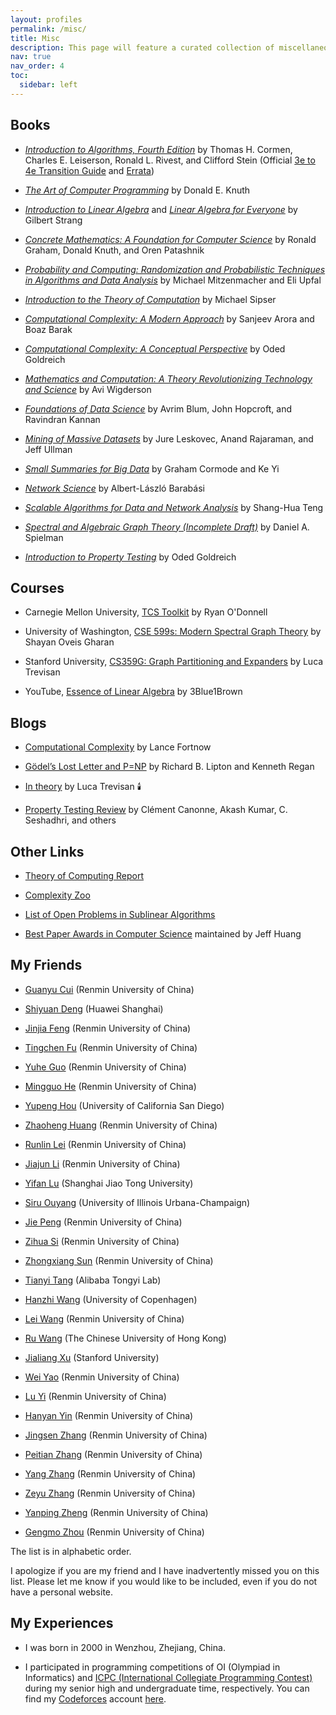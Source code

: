```yaml
---
layout: profiles
permalink: /misc/
title: Misc
description: This page will feature a curated collection of miscellaneous items, including useful online materials and my personal hobbies, experiences, and musings.
nav: true
nav_order: 4
toc:
  sidebar: left
---
```


## Books

- *[Introduction to Algorithms, Fourth Edition](https://mitpress.mit.edu/9780262046305/introduction-to-algorithms/)* by Thomas H. Cormen, Charles E. Leiserson, Ronald L. Rivest, and Clifford Stein (Official [3e to 4e Transition Guide](https://mitp-content-server.mit.edu/books/content/sectbyfn/books_pres_0/11599/transition-guide-22-01.pdf) and [Errata](https://mitp-content-server.mit.edu/books/content/sectbyfn/books_pres_0/11599/e4-bugs.html))

- *[The Art of Computer Programming](https://www-cs-faculty.stanford.edu/~knuth/taocp.html)* by Donald E. Knuth

- *[Introduction to Linear Algebra](https://math.mit.edu/~gs/linearalgebra/)* and *[Linear Algebra for Everyone](https://math.mit.edu/~gs/everyone/)* by Gilbert Strang

- *[Concrete Mathematics: A Foundation for Computer Science](https://www.amazon.com/Concrete-Mathematics-Foundation-Computer-Science/dp/0201558025)* by Ronald Graham, Donald Knuth, and Oren Patashnik

- *[Probability and Computing: Randomization and Probabilistic Techniques in Algorithms and Data Analysis](https://www.amazon.com/Probability-Computing-Randomization-Probabilistic-Techniques-dp-110715488X/dp/110715488X/ref=dp_ob_title_bk)* by Michael Mitzenmacher and Eli Upfal

- *[Introduction to the Theory of Computation](https://www.amazon.com/Introduction-Theory-Computation-Michael-Sipser/dp/113318779X)* by Michael Sipser

- *[Computational Complexity: A Modern Approach](https://theory.cs.princeton.edu/complexity/)* by Sanjeev Arora and Boaz Barak

- *[Computational Complexity: A Conceptual Perspective](https://www.wisdom.weizmann.ac.il/~oded/cc-book.html)* by Oded Goldreich

- *[Mathematics and Computation: A Theory Revolutionizing Technology and Science](https://www.math.ias.edu/avi/book)* by Avi Wigderson

- *[Foundations of Data Science](https://www.cs.cornell.edu/jeh/book.pdf)* by Avrim Blum, John Hopcroft, and Ravindran Kannan

- *[Mining of Massive Datasets](http://www.mmds.org/)* by Jure Leskovec, Anand Rajaraman, and Jeff Ullman

- *[Small Summaries for Big Data](http://dimacs.rutgers.edu/~graham/ssbd.html)* by Graham Cormode and Ke Yi

- *[Network Science](http://networksciencebook.com/)* by Albert-László Barabási

- *[Scalable Algorithms for Data and Network Analysis](https://www.nowpublishers.com/article/Details/TCS-051)* by Shang-Hua Teng

- *[Spectral and Algebraic Graph Theory (Incomplete Draft)](http://cs-www.cs.yale.edu/homes/spielman/sagt/)* by Daniel A. Spielman

- *[Introduction to Property Testing](https://www.wisdom.weizmann.ac.il/~oded//pt-intro.html)* by Oded Goldreich

## Courses

- Carnegie Mellon University, [TCS Toolkit](https://www.diderot.one/courses/28) by Ryan O'Donnell

- University of Washington, [CSE 599s: Modern Spectral Graph Theory](https://courses.cs.washington.edu/courses/cse599s/22wi/) by Shayan Oveis Gharan

- Stanford University, [CS359G: Graph Partitioning and Expanders](https://theory.stanford.edu/~trevisan/cs359g/) by Luca Trevisan

- YouTube, [Essence of Linear Algebra](https://www.youtube.com/playlist?list=PLZHQObOWTQDPD3MizzM2xVFitgF8hE_ab) by 3Blue1Brown

## Blogs

- [Computational Complexity](https://blog.computationalcomplexity.org/) by Lance Fortnow

- [Gödel’s Lost Letter and P=NP](https://rjlipton.com/) by Richard B. Lipton and Kenneth Regan

- [In theory](https://lucatrevisan.wordpress.com/) by Luca Trevisan :candle:

- [Property Testing Review](https://ptreview.sublinear.info/) by Clément Canonne, Akash Kumar, C. Seshadhri, and others

## Other Links

- [Theory of Computing Report](https://theory.report/)

- [Complexity Zoo](https://complexityzoo.net/Complexity_Zoo)

- [List of Open Problems in Sublinear Algorithms](https://sublinear.info/index.php?title=Main_Page)

- [Best Paper Awards in Computer Science](https://jeffhuang.com/best_paper_awards/) maintained by Jeff Huang

## My Friends

- [Guanyu Cui](https://guanyucui.github.io/) (Renmin University of China)

- [Shiyuan Deng](https://appsrv.cse.cuhk.edu.hk/~sydeng/) (Huawei Shanghai)

- [Jinjia Feng](https://xkxxfyf.github.io/) (Renmin University of China)

- [Tingchen Fu](https://tingchenfu.github.io/) (Renmin University of China)

- [Yuhe Guo](https://yuziguo.github.io/) (Renmin University of China)

- [Mingguo He](https://ivam-he.github.io/) (Renmin University of China)

- [Yupeng Hou](https://yupenghou.com/) (University of California San Diego)

- [Zhaoheng Huang](https://waldenruc.github.io/) (Renmin University of China)

- [Runlin Lei](https://leirunlin.github.io/) (Renmin University of China)

- [Jiajun Li](https://llijiajun.github.io/github-io/) (Renmin University of China)

- [Yifan Lu](https://yifanlu0227.github.io/) (Shanghai Jiao Tong University)

- [Siru Ouyang](https://ozyyshr.github.io/) (University of Illinois Urbana-Champaign)

- [Jie Peng](https://lucas-pj.github.io/) (Renmin University of China)

- [Zihua Si](https://ethan00si.github.io/) (Renmin University of China)

- [Zhongxiang Sun](https://jeryi-sun.github.io/) (Renmin University of China)

- [Tianyi Tang](https://steventang1998.github.io/) (Alibaba Tongyi Lab)

- [Hanzhi Wang](https://wanghzccls.github.io/) (University of Copenhagen)

- [Lei Wang](https://paitesanshi.github.io/) (Renmin University of China)

- [Ru Wang](https://appsrv.cse.cuhk.edu.hk/~rwang21/) (The Chinese University of Hong Kong)

- [Jialiang Xu](https://liamjxu.github.io/) (Stanford University)

- [Wei Yao](https://yw101004244.github.io/) (Renmin University of China)

- [Lu Yi](https://luyi256.github.io/) (Renmin University of China)

- [Hanyan Yin](https://yinhanyan.github.io/) (Renmin University of China)

- [Jingsen Zhang](https://jingsenzhang.github.io/) (Renmin University of China)

- [Peitian Zhang](https://www.namespace-pt.com/) (Renmin University of China)

- [Yang Zhang](https://fengyuewuya.github.io/) (Renmin University of China)

- [Zeyu Zhang](https://zeyu-zhang.cn/) (Renmin University of China)

- [Yanping Zheng](https://zheng-yp.github.io/) (Renmin University of China)

- [Gengmo Zhou](https://zhougengmo.github.io/) (Renmin University of China)

The list is in alphabetic order.

I apologize if you are my friend and I have inadvertently missed you on this list. Please let me know if you would like to be included, even if you do not have a personal website.

## My Experiences

- I was born in 2000 in Wenzhou, Zhejiang, China.

- I participated in programming competitions of OI (Olympiad in Informatics) and [ICPC (International Collegiate Programming Contest)](https://icpc.global/) during my senior high and undergraduate time, respectively. You can find my [Codeforces](https://codeforces.com/) account [here](https://codeforces.com/profile/KyleYoung).

